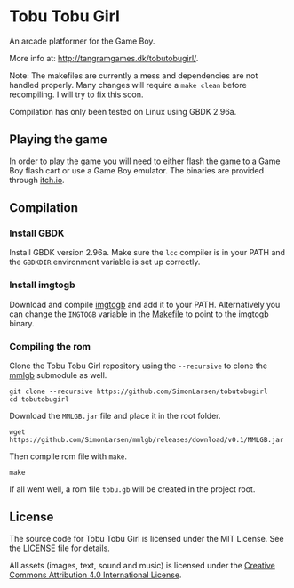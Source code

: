 # Tobu Tobu Girl

An arcade platformer for the Game Boy.

More info at: http://tangramgames.dk/tobutobugirl/.

Note: The makefiles are currently a mess and dependencies are not handled properly. Many changes will require a `make clean` before recompiling. I will try to fix this soon.

Compilation has only been tested on Linux using GBDK 2.96a.

## Playing the game

In order to play the game you will need to either flash the game to a Game Boy flash cart or use a Game Boy emulator. The binaries are provided through [itch.io](https://tangramgames.itch.io/tobutobugirl).

## Compilation

### Install GBDK

Install GBDK version 2.96a. Make sure the `lcc` compiler is in your PATH and the `GBDKDIR` environment variable is set up correctly.

### Install imgtogb

Download and compile [imgtogb](https://github.com/SimonLarsen/imgtogb) and add it to your PATH. Alternatively you can change the `IMGTOGB` variable in the [Makefile](Makefile) to point to the imgtogb binary.

### Compiling the rom

Clone the Tobu Tobu Girl repository using the `--recursive` to clone the [mmlgb](https://github.com/SimonLarsen/mmlgb) submodule as well.

```
git clone --recursive https://github.com/SimonLarsen/tobutobugirl
cd tobutobugirl
```

Download the `MMLGB.jar` file and place it in the root folder.

```
wget https://github.com/SimonLarsen/mmlgb/releases/download/v0.1/MMLGB.jar
```

Then compile rom file with `make`.

```
make
```

If all went well, a rom file `tobu.gb` will be created in the project root.

## License

The source code for Tobu Tobu Girl is licensed under the MIT License. See the [LICENSE](LICENSE) file for details.

All assets (images, text, sound and music) is licensed under the [Creative Commons Attribution 4.0 International License](http://creativecommons.org/licenses/by/4.0/).
